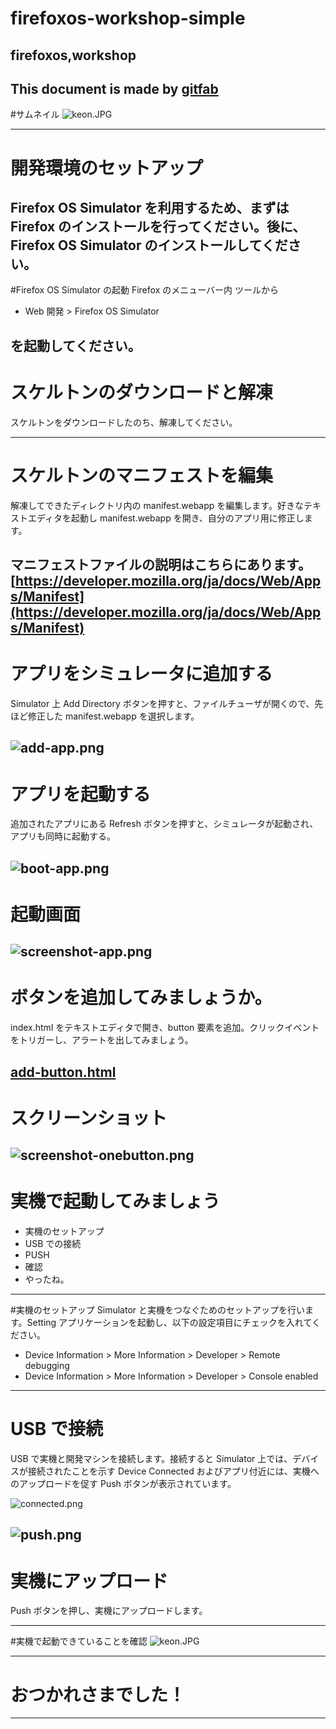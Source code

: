 # firefoxos-workshop-simple
## firefoxos,workshop
This document is made by [gitfab](http://gitfab.org)
---
#サムネイル
![keon.JPG](https://raw.github.com/dadaa/firefoxos-workshop-simple/master/gitfab/resources/keon.JPG)

---
# 開発環境のセットアップ
Firefox OS Simulator を利用するため、まずは Firefox のインストールを行ってください。後に、Firefox OS Simulator のインストールしてください。
---
#Firefox OS Simulator の起動
Firefox のメニューバー内 ツールから 

* Web 開発 &gt; Firefox OS Simulator

を起動してください。
---
# スケルトンのダウンロードと解凍
スケルトンをダウンロードしたのち、解凍してください。

---
# スケルトンのマニフェストを編集
解凍してできたディレクトリ内の manifest.webapp を編集します。好きなテキストエディタを起動し manifest.webapp を開き、自分のアプリ用に修正します。

マニフェストファイルの説明はこちらにあります。
[https://developer.mozilla.org/ja/docs/Web/Apps/Manifest](https://developer.mozilla.org/ja/docs/Web/Apps/Manifest)
---
# アプリをシミュレータに追加する
Simulator 上 Add Directory ボタンを押すと、ファイルチューザが開くので、先ほど修正した manifest.webapp を選択します。

![add-app.png](https://raw.github.com/dadaa/firefoxos-workshop-simple/master/gitfab/resources/add-app.png)
---
# アプリを起動する
追加されたアプリにある Refresh ボタンを押すと、シミュレータが起動され、アプリも同時に起動する。

![boot-app.png](https://raw.github.com/dadaa/firefoxos-workshop-simple/master/gitfab/resources/boot-app.png)
---
# 起動画面


![screenshot-app.png](https://raw.github.com/dadaa/firefoxos-workshop-simple/master/gitfab/resources/screenshot-app.png)
---
# ボタンを追加してみましょうか。
index.html をテキストエディタで開き、button 要素を追加。クリックイベントをトリガーし、アラートを出してみましょう。



[add-button.html](https://raw.github.com/dadaa/firefoxos-workshop-simple/master/gitfab/resources/add-button.html)
---
# スクリーンショット


![screenshot-onebutton.png](https://raw.github.com/dadaa/firefoxos-workshop-simple/master/gitfab/resources/screenshot-onebutton.png)
---
# 実機で起動してみましょう
* 実機のセットアップ
* USB での接続
* PUSH
* 確認
* やったね。
---
#実機のセットアップ
Simulator と実機をつなぐためのセットアップを行います。Setting アプリケーションを起動し、以下の設定項目にチェックを入れてください。

* Device Information &gt; More Information &gt; Developer &gt; Remote debugging
* Device Information &gt; More Information &gt; Developer &gt; Console enabled

---
# USB で接続
USB で実機と開発マシンを接続します。接続すると Simulator 上では、デバイスが接続されたことを示す Device Connected およびアプリ付近には、実機へのアップロードを促す Push ボタンが表示されています。

![connected.png](https://raw.github.com/dadaa/firefoxos-workshop-simple/master/gitfab/resources/connected.png)

![push.png](https://raw.github.com/dadaa/firefoxos-workshop-simple/master/gitfab/resources/push.png)
---
# 実機にアップロード
Push ボタンを押し、実機にアップロードします。

---
#実機で起動できていることを確認
![keon.JPG](https://raw.github.com/dadaa/firefoxos-workshop-simple/master/gitfab/resources/keon.JPG)

---
# おつかれさまでした！
---
